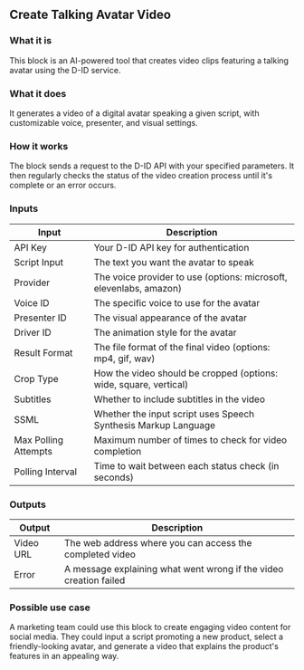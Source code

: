 ## Create Talking Avatar Video

### What it is
This block is an AI-powered tool that creates video clips featuring a talking avatar using the D-ID service.

### What it does
It generates a video of a digital avatar speaking a given script, with customizable voice, presenter, and visual settings.

### How it works
The block sends a request to the D-ID API with your specified parameters. It then regularly checks the status of the video creation process until it's complete or an error occurs.

### Inputs
| Input | Description |
|-------|-------------|
| API Key | Your D-ID API key for authentication |
| Script Input | The text you want the avatar to speak |
| Provider | The voice provider to use (options: microsoft, elevenlabs, amazon) |
| Voice ID | The specific voice to use for the avatar |
| Presenter ID | The visual appearance of the avatar |
| Driver ID | The animation style for the avatar |
| Result Format | The file format of the final video (options: mp4, gif, wav) |
| Crop Type | How the video should be cropped (options: wide, square, vertical) |
| Subtitles | Whether to include subtitles in the video |
| SSML | Whether the input script uses Speech Synthesis Markup Language |
| Max Polling Attempts | Maximum number of times to check for video completion |
| Polling Interval | Time to wait between each status check (in seconds) |

### Outputs
| Output | Description |
|--------|-------------|
| Video URL | The web address where you can access the completed video |
| Error | A message explaining what went wrong if the video creation failed |

### Possible use case
A marketing team could use this block to create engaging video content for social media. They could input a script promoting a new product, select a friendly-looking avatar, and generate a video that explains the product's features in an appealing way.